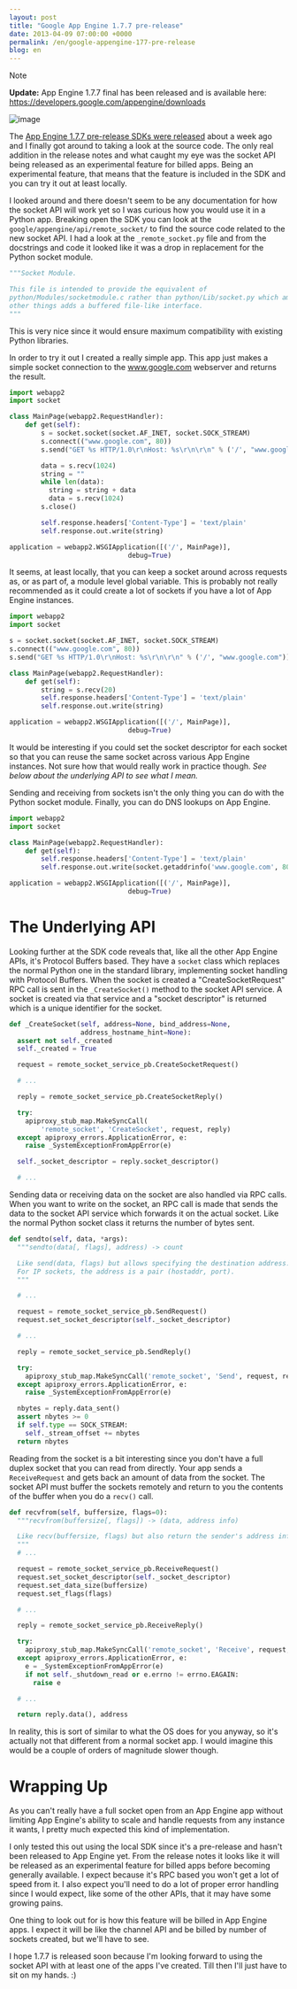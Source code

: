 ```yaml
---
layout: post
title: "Google App Engine 1.7.7 pre-release"
date: 2013-04-09 07:00:00 +0000
permalink: /en/google-appengine-177-pre-release
blog: en
---
```


<div class="note">

<div class="title">

Note

</div>

**Update:** App Engine 1.7.7 final has been released and is available
here: <https://developers.google.com/appengine/downloads>

</div>

![image](https://storage.googleapis.com/static.ianlewis.org/prod/img/appengine/appengine_lowres_small.png)

The [App Engine 1.7.7 pre-release SDKs were
released](https://groups.google.com/forum/?fromgroups=#!topic/google-appengine/nnHmLdXMgKs)
about a week ago and I finally got around to taking a look at the source
code. The only real addition in the release notes and what caught my eye
was the socket API being released as an experimental feature for billed
apps. Being an experimental feature, that means that the feature is
included in the SDK and you can try it out at least locally.

I looked around and there doesn't seem to be any documentation for how
the socket API will work yet so I was curious how you would use it in a
Python app. Breaking open the SDK you can look at the
`google/appengine/api/remote_socket/` to find the source code related to
the new socket API. I had a look at the `_remote_socket.py` file and
from the docstrings and code it looked like it was a drop in replacement
for the Python socket module.

``` python
"""Socket Module.

This file is intended to provide the equivalent of
python/Modules/socketmodule.c rather than python/Lib/socket.py which amongst
other things adds a buffered file-like interface.
"""
```

This is very nice since it would ensure maximum compatibility with
existing Python libraries.

In order to try it out I created a really simple app. This app just
makes a simple socket connection to the www.google.com webserver and
returns the result.

``` python
import webapp2
import socket

class MainPage(webapp2.RequestHandler):
    def get(self):
        s = socket.socket(socket.AF_INET, socket.SOCK_STREAM)
        s.connect(("www.google.com", 80))
        s.send("GET %s HTTP/1.0\r\nHost: %s\r\n\r\n" % ('/', "www.google.com"))

        data = s.recv(1024)
        string = ""
        while len(data):
          string = string + data
          data = s.recv(1024)
        s.close()

        self.response.headers['Content-Type'] = 'text/plain'
        self.response.out.write(string)

application = webapp2.WSGIApplication([('/', MainPage)],
                              debug=True)
```

It seems, at least locally, that you can keep a socket around across
requests as, or as part of, a module level global variable. This is
probably not really recommended as it could create a lot of sockets if
you have a lot of App Engine instances.

``` python
import webapp2
import socket

s = socket.socket(socket.AF_INET, socket.SOCK_STREAM)
s.connect(("www.google.com", 80))
s.send("GET %s HTTP/1.0\r\nHost: %s\r\n\r\n" % ('/', "www.google.com"))

class MainPage(webapp2.RequestHandler):
    def get(self):
        string = s.recv(20)
        self.response.headers['Content-Type'] = 'text/plain'
        self.response.out.write(string)

application = webapp2.WSGIApplication([('/', MainPage)],
                              debug=True)
```

It would be interesting if you could set the socket descriptor for each
socket so that you can reuse the same socket across various App Engine
instances. Not sure how that would really work in practice though. *See
below about the underlying API to see what I mean.*

Sending and receiving from sockets isn't the only thing you can do with
the Python socket module. Finally, you can do DNS lookups on App Engine.

``` python
import webapp2
import socket

class MainPage(webapp2.RequestHandler):
    def get(self):
        self.response.headers['Content-Type'] = 'text/plain'
        self.response.out.write(socket.getaddrinfo('www.google.com', 80))

application = webapp2.WSGIApplication([('/', MainPage)],
                              debug=True)
```

# The Underlying API

Looking further at the SDK code reveals that, like all the other App
Engine APIs, it's Protocol Buffers based. They have a `socket` class
which replaces the normal Python one in the standard library,
implementing socket handling with Protocol Buffers. When the socket is
created a "CreateSocketRequest" RPC call is sent in the
`_CreateSocket()` method to the socket API service. A socket is created
via that service and a "socket descriptor" is returned which is a unique
identifier for the socket.

``` python
def _CreateSocket(self, address=None, bind_address=None,
                  address_hostname_hint=None):
  assert not self._created
  self._created = True

  request = remote_socket_service_pb.CreateSocketRequest()

  # ...

  reply = remote_socket_service_pb.CreateSocketReply()

  try:
    apiproxy_stub_map.MakeSyncCall(
        'remote_socket', 'CreateSocket', request, reply)
  except apiproxy_errors.ApplicationError, e:
    raise _SystemExceptionFromAppError(e)

  self._socket_descriptor = reply.socket_descriptor()

  # ...
```

Sending data or receiving data on the socket are also handled via RPC
calls. When you want to write on the socket, an RPC call is made that
sends the data to the socket API service which forwards it on the actual
socket. Like the normal Python socket class it returns the number of
bytes sent.

``` python
def sendto(self, data, *args):
  """sendto(data[, flags], address) -> count

  Like send(data, flags) but allows specifying the destination address.
  For IP sockets, the address is a pair (hostaddr, port).
  """

  # ...

  request = remote_socket_service_pb.SendRequest()
  request.set_socket_descriptor(self._socket_descriptor)

  # ...

  reply = remote_socket_service_pb.SendReply()

  try:
    apiproxy_stub_map.MakeSyncCall('remote_socket', 'Send', request, reply)
  except apiproxy_errors.ApplicationError, e:
    raise _SystemExceptionFromAppError(e)

  nbytes = reply.data_sent()
  assert nbytes >= 0
  if self.type == SOCK_STREAM:
    self._stream_offset += nbytes
  return nbytes
```

Reading from the socket is a bit interesting since you don't have a full
duplex socket that you can read from directly. Your app sends a
`ReceiveRequest` and gets back an amount of data from the socket. The
socket API must buffer the sockets remotely and return to you the
contents of the buffer when you do a `recv()` call.

``` python
def recvfrom(self, buffersize, flags=0):
  """recvfrom(buffersize[, flags]) -> (data, address info)

  Like recv(buffersize, flags) but also return the sender's address info.
  """
  # ... 

  request = remote_socket_service_pb.ReceiveRequest()
  request.set_socket_descriptor(self._socket_descriptor)
  request.set_data_size(buffersize)
  request.set_flags(flags)

  # ...

  reply = remote_socket_service_pb.ReceiveReply()

  try:
    apiproxy_stub_map.MakeSyncCall('remote_socket', 'Receive', request, reply)
  except apiproxy_errors.ApplicationError, e:
    e = _SystemExceptionFromAppError(e)
    if not self._shutdown_read or e.errno != errno.EAGAIN:
      raise e

  # ...

  return reply.data(), address
```

In reality, this is sort of similar to what the OS does for you anyway,
so it's actually not that different from a normal socket app. I would
imagine this would be a couple of orders of magnitude slower though.

# Wrapping Up

As you can't really have a full socket open from an App Engine app
without limiting App Engine's ability to scale and handle requests from
any instance it wants, I pretty much expected this kind of
implementation.

I only tested this out using the local SDK since it's a pre-release and
hasn't been released to App Engine yet. From the release notes it looks
like it will be released as an experimental feature for billed apps
before becoming generally available. I expect because it's RPC based you
won't get a lot of speed from it. I also expect you'll need to do a lot
of proper error handling since I would expect, like some of the other
APIs, that it may have some growing pains.

One thing to look out for is how this feature will be billed in App
Engine apps. I expect it will be like the channel API and be billed by
number of sockets created, but we'll have to see.

I hope 1.7.7 is released soon because I'm looking forward to using the
socket API with at least one of the apps I've created. Till then I'll
just have to sit on my hands. :)
